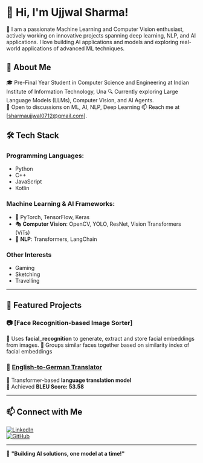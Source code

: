 # 👋 Hi, I'm Ujjwal Sharma!  

🎯 I am a passionate Machine Learning and Computer Vision enthusiast, actively working on innovative projects spanning deep learning, NLP, and AI applications. I love building AI applications and models and exploring real-world applications of advanced ML techniques.

## 🚀 About Me  
🎓 Pre-Final Year Student in Computer Science and Engineering at Indian Institute of Information Technology, Una
🔍 Currently exploring Large Language Models (LLMs), Computer Vision, and AI Agents.  
💬 Open to discussions on ML, AI, NLP, Deep Learning 
📫 Reach me at [sharmaujjwal0712@gmail.com].

## 🛠️ Tech Stack  
### **Programming Languages:**
- Python
- C++
- JavaScript
- Kotlin
  
### **Machine Learning & AI Frameworks:** 
- 🤖 PyTorch, TensorFlow, Keras  
- 🎭 **Computer Vision**: OpenCV, YOLO, ResNet, Vision Transformers (ViTs)  
- 🧠 **NLP**: Transformers, LangChain

### **Other Interests**  
- Gaming
- Sketching
- Travelling
  
---

## 📌 Featured Projects  

### 📷 **[Face Recognition-based Image Sorter]**  
🔹 Uses **facial_recognition** to generate, extract and store facial embeddings from images.
🔹 Groups similar faces together based on similarity index of facial embeddings

### 📝 **[English-to-German Translator](https://github.com/yourrepo)**  
🔹 Transformer-based **language translation model**  
🔹 Achieved **BLEU Score: 53.58**  

---
## 📫 Connect with Me  
[![LinkedIn](https://img.shields.io/badge/LinkedIn-0077B5?style=flat-square&logo=linkedin&logoColor=white)](https://www.linkedin.com/in/ujjwal-sharma/)  
[![GitHub](https://img.shields.io/badge/GitHub-100000?style=flat-square&logo=github&logoColor=white)](https://github.com/UjjwalSharma)   

---

🚀 **"Building AI solutions, one model at a time!"**  


<!--
**Ujjwal0712/Ujjwal0712** is a ✨ _special_ ✨ repository because its `README.md` (this file) appears on your GitHub profile.

Here are some ideas to get you started:

- 🔭 I’m currently working on ...
- 🌱 I’m currently learning ...
- 👯 I’m looking to collaborate on ...
- 🤔 I’m looking for help with ...
- 💬 Ask me about ...
- 📫 How to reach me: ...
- 😄 Pronouns: ...
- ⚡ Fun fact: ...
-->
